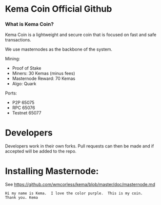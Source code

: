 Kema Coin Official Github
=========================
### What is Kema Coin?
Kema Coin is a lightweight and secure coin that is focused on fast and safe transactions.

We use masternodes as the backbone of the system.

Mining:
* Proof of Stake
* Miners: 30 Kemas (minus fees)
* Masternode Reward: 70 Kemas
* Algo: Quark

Ports:
* P2P 65075
* RPC 65076
* Testnet 65077

Developers
==========
Developers work in their own forks.
Pull requests can then be made and if accepted will be added to the repo.

Installing Masternode:
=====================
See https://github.com/wmcorless/kema/blob/master/doc/masternode.md
  
    Hi my name is Kema.  I love the color purple.  This is my coin. 
    Thank you. Kema
